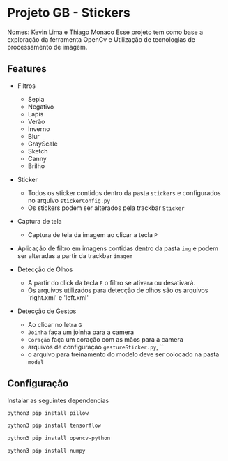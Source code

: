 
# Projeto GB - Stickers

Nomes: Kevin Lima e Thiago Monaco
Esse projeto tem como base a exploração da ferramenta OpenCv e Utilização de tecnologias de processamento de imagem.


## Features

- Filtros
    + Sepia
    + Negativo
    + Lapis
    + Verão
    + Inverno
    + Blur
    + GrayScale
    + Sketch
    + Canny
    + Brilho

- Sticker
    - Todos os sticker contidos dentro da pasta `stickers` e configurados no arquivo `stickerConfig.py`
    - Os stickers podem ser alterados pela trackbar `Sticker`

- Captura de tela
    + Captura de tela da imagem ao clicar a tecla `P`

- Aplicação de filtro em imagens contidas dentro da pasta `img` e podem ser alteradas a partir da trackbar `imagem`

- Detecção de Olhos
    + A partir do click da tecla `E` o filtro se ativara ou desativará.
    + Os arquivos utilizados para detecção de olhos são os arquivos 'right.xml' e 'left.xml'

- Detecção de Gestos
    - Ao clicar no letra `G`
    - `Joinha` faça um joinha para a camera
    - `Coração` faça um coração com as mãos para a camera
    - arquivos de configuração `gestureSticker.py`, ``
    - o arquivo para treinamento do modelo deve ser colocado na pasta `model`


## Configuração

Instalar as seguintes dependencias

```bash
python3 pip install pillow
```
```bash
python3 pip install tensorflow
```
```bash
python3 pip install opencv-python
```
```bashy
python3 pip install numpy
```
